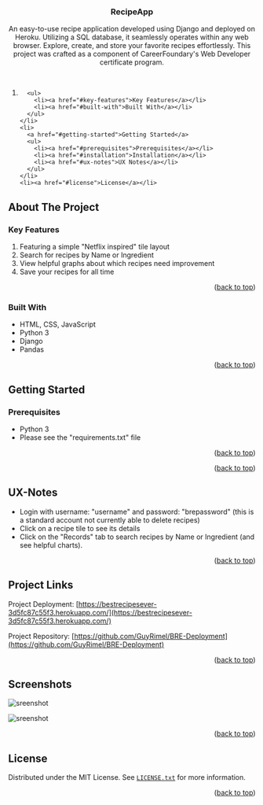 
<div align="center">
  

  <h3 align="center">RecipeApp</h3>

  <p align="center">
    An easy-to-use recipe application developed using Django and deployed on Heroku. Utilizing a SQL database, it seamlessly operates within any web browser. Explore, create, and store your favorite recipes effortlessly. This project was crafted as a component of CareerFoundary's Web Developer certificate program.
  </p>
</div>
<br />

  <ol>
    <li>
      
      <ul>
        <li><a href="#key-features">Key Features</a></li>
        <li><a href="#built-with">Built With</a></li>
      </ul>
    </li>
    <li>
      <a href="#getting-started">Getting Started</a>
      <ul>
        <li><a href="#prerequisites">Prerequisites</a></li>
        <li><a href="#installation">Installation</a></li>
        <li><a href="#ux-notes">UX Notes</a></li>
      </ul>
    </li>
    <li><a href="#license">License</a></li>
  </ol>
</details>

<!-- ABOUT THE PROJECT -->
## About The Project



<!-- KEY FEATURES -->
### Key Features

1. Featuring a simple "Netflix inspired" tile layout
2. Search for recipes by Name or Ingredient
3. View helpful graphs about which recipes need improvement
4. Save your recipes for all time

<p align="right">(<a href="#readme-top">back to top</a>)</p>

<!-- BUILT WITH -->
### Built With

- HTML, CSS, JavaScript
- Python 3
- Django
- Pandas

<p align="right">(<a href="#readme-top">back to top</a>)</p>

<!-- GETTING STARTED -->
## Getting Started

<!-- PREREQUISITES -->
### Prerequisites
- Python 3
- Please see the "requirements.txt" file

<p align="right">(<a href="#readme-top">back to top</a>)</p>



<p align="right">(<a href="#readme-top">back to top</a>)</p>

<!-- UX NOTES -->
## UX-Notes

- Login with username: "username" and password: "brepassword" (this is a standard account not currently able to delete recipes)
- Click on a recipe tile to see its details
- Click on the "Records" tab to search recipes by Name or Ingredient (and see helpful charts).

<p align="right">(<a href="#readme-top">back to top</a>)</p>

<!-- PROJECT DEPLOYMENT -->
## Project Links

Project Deployment: [https://bestrecipesever-3d5fc87c55f3.herokuapp.com/](https://bestrecipesever-3d5fc87c55f3.herokuapp.com/)

Project Repository: [https://github.com/GuyRimel/BRE-Deployment](https://github.com/GuyRimel/BRE-Deployment)

<p align="right">(<a href="#readme-top">back to top</a>)</p>

<!-- SCREENSHOTS -->
## Screenshots

![sreenshot](media/screenshots/screenshot00.png)

![sreenshot](media/screenshots/screenshot01.png)

<p align="right">(<a href="#readme-top">back to top</a>)</p>

<!-- LICENSE -->
## License

Distributed under the MIT License. See <a href="LICENSE.txt">`LICENSE.txt`</a> for more information.

<p align="right">(<a href="#readme-top">back to top</a>)</p>
